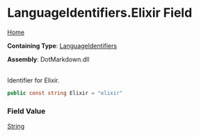 # LanguageIdentifiers\.Elixir Field

[Home](../../../README.md)

**Containing Type**: [LanguageIdentifiers](../README.md)

**Assembly**: DotMarkdown\.dll

\
Identifier for Elixir\.

```csharp
public const string Elixir = "elixir"
```

### Field Value

[String](https://docs.microsoft.com/en-us/dotnet/api/system.string)

